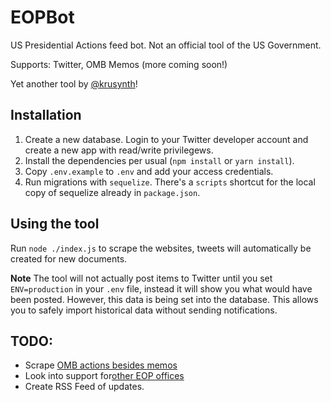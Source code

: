 # EOPBot

US Presidential Actions feed bot. Not an official tool of the US Government.

Supports: Twitter, OMB Memos (more coming soon!)

Yet another tool by [@krusynth](https://billhunt.dev)!

## Installation

1. Create a new database. Login to your Twitter developer account and create a new app with read/write privilegews.
2. Install the dependencies per usual (`npm install` or `yarn install`).
3. Copy `.env.example` to `.env` and add your access credentials.
4. Run migrations with `sequelize`.  There's a `scripts` shortcut for the local copy of sequelize already in `package.json`.

## Using the tool

Run `node ./index.js` to scrape the websites, tweets will automatically be created for new documents.

**Note** The tool will not actually post items to Twitter until you set `ENV=production` in your `.env` file, instead it will show you what would have been posted.  However, this data is being set into the database. This allows you to safely import historical data without sending notifications.

## TODO:

* Scrape [OMB actions besides memos](https://www.whitehouse.gov/omb/information-for-agencies/)
* Look into support for[other EOP offices](https://www.whitehouse.gov/administration/executive-office-of-the-president/)
* Create RSS Feed of updates.